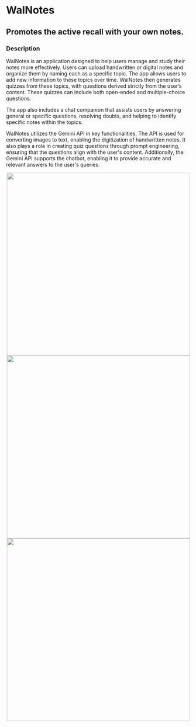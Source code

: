 # WalNotes

## Promotes the active recall with your own notes.

### Description
WalNotes is an application designed to help users manage and study their notes more effectively. Users can upload handwritten or digital notes and organize them by naming each as a specific topic. The app allows users to add new information to these topics over time. WalNotes then generates quizzes from these topics, with questions derived strictly from the user’s content. These quizzes can include both open-ended and multiple-choice questions.

The app also includes a chat companion that assists users by answering general or specific questions, resolving doubts, and helping to identify specific notes within the topics.

WalNotes utilizes the Gemini API in key functionalities. The API is used for converting images to text, enabling the digitization of handwritten notes. It also plays a role in creating quiz questions through prompt engineering, ensuring that the questions align with the user's content. Additionally, the Gemini API supports the chatbot, enabling it to provide accurate and relevant answers to the user's queries.


<p align="center">
  <img src="https://github.com/user-attachments/assets/4a2c6730-3ae2-457a-8318-6abe1004be9e" height="500"/>
  <img src="https://github.com/user-attachments/assets/dc60a65e-db93-4a68-a3c0-eed80c9194e4" height="500"/>
  <img src="https://github.com/user-attachments/assets/a8b120d0-88ae-4e30-9351-ac5de56f1ce9" height="500"/>
</p>

